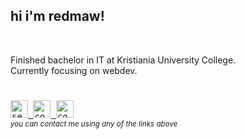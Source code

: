 ## hi i'm redmaw!
<br />

Finished bachelor in IT at Kristiania University College.
<br />
Currently focusing on webdev.

<h1></h1>

<!-- End Section -->
<kbd>
  <a href="mailto:janandreashorgenr@gmail.com">
    <img
        src="https://img.shields.io/badge/Gmail-D14836?style=plastic&logo=gmail&logoColor=white"
        alt="send me an email"
        height="28"
      /> 
  </a>
</kbd>
<kbd>
  <a href="https://www.linkedin.com/in/janandreasrusnak/">
    <img
        src="https://img.shields.io/badge/LinkedIn-%230077B5.svg?style=plastic&logo=linkedin&logoColor=white"
        alt="contact me on linkedin"
        height="28"
      /> 
  </a>
</kbd>
<!-- <kbd>
  <a href="https://twitter.com/redmawzx">
    <img
        src="https://img.shields.io/badge/Twitter-%23000000.svg?style=plastic&logo=X&logoColor=white"
        alt="contact me on twitter"
        height="25"
      /> 
  </a>
</kbd> -->
<kbd>
  <a href="https://discord.com/users/189753449670246401">
    <img
        src="https://img.shields.io/badge/Discord-%235865F2.svg?style=plastic&logo=discord&logoColor=white"
        alt="contact me on discord"
        height="28"
      /> 
  </a>
</kbd>
<br />
<sub><em>you can contact me using any of the links above</em></sub>

<!-- Do people visit my profile? -->
[linkedin]: https://www.linkedin.com/in/janandreasrusnak/
[gmail]: mailto:janandreashorgenr@gmail.com
[twitter]: https://twitter.com/redmawzx
[discord]: https://discord.com/users/189753449670246401
